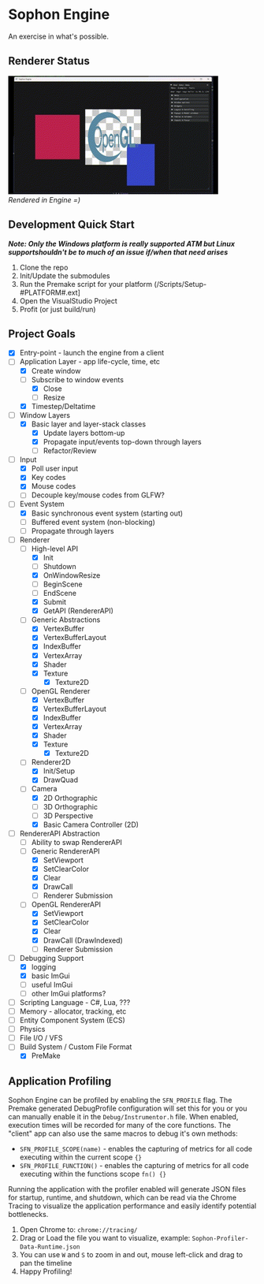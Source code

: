 # Sophon Engine

An exercise in what's possible.

## Renderer Status

![RendererScreenshot](./Docs/Img/Renderer.gif)  
*Rendered in Engine =)*

## Development Quick Start
***Note: Only the Windows platform is really supported ATM but Linux supportshouldn't be to much of an issue if/when that need arises***
1. Clone the repo
2. Init/Update the submodules
3. Run the Premake script for your platform (/Scripts/Setup-#PLATFORM#.ext]
4. Open the VisualStudio Project
5. Profit (or just build/run)

## Project Goals
- [x] Entry-point - launch the engine from a client
- [ ] Application Layer - app life-cycle, time, etc
	- [x] Create window
	- [ ] Subscribe to window events
		- [x] Close
		- [ ] Resize
  - [x] Timestep/Deltatime
- [ ] Window Layers
  - [x] Basic layer and layer-stack classes
	- [x] Update layers bottom-up
	- [x] Propagate input/events top-down through layers
	- [ ] Refactor/Review
- [ ] Input
  - [x] Poll user input
  - [x] Key codes
  - [x] Mouse codes
  - [ ] Decouple key/mouse codes from GLFW?
- [ ] Event System
	- [x] Basic synchronous event system (starting out)
	- [ ] Buffered event system (non-blocking)
	- [ ] Propagate through layers
- [ ] Renderer
  - [ ] High-level API
    - [x] Init
    - [ ] Shutdown
    - [x] OnWindowResize
    - [ ] BeginScene
    - [ ] EndScene
    - [x] Submit
    - [x] GetAPI (RendererAPI)
  - [ ] Generic Abstractions
    - [x] VertexBuffer
    - [x] VertexBufferLayout
    - [x] IndexBuffer
    - [x] VertexArray
    - [x] Shader
    - [x] Texture
      - [x] Texture2D
  - [ ] OpenGL Renderer
    - [x] VertexBuffer
    - [x] VertexBufferLayout
    - [x] IndexBuffer
    - [x] VertexArray
    - [x] Shader
    - [x] Texture
      - [x] Texture2D
  - [ ] Renderer2D
    - [x] Init/Setup
    - [x] DrawQuad
  - [ ] Camera
    - [x] 2D Orthographic
    - [ ] 3D Orthographic
    - [ ] 3D Perspective
    - [x] Basic Camera Controller (2D)
- [ ] RendererAPI Abstraction
  - [ ] Ability to swap RendererAPI
  - [ ] Generic RendererAPI
    - [x] SetViewport 
    - [x] SetClearColor
    - [x] Clear
    - [x] DrawCall
    - [ ] Renderer Submission
  - [ ] OpenGL RendererAPI
    - [x] SetViewport 
    - [x] SetClearColor
    - [x] Clear
    - [x] DrawCall (DrawIndexed)
    - [ ] Renderer Submission
- [ ] Debugging Support
	- [x] logging
	- [x] basic ImGui
	- [ ] useful ImGui
	- [ ] other ImGui platforms?
- [ ] Scripting Language - C#, Lua, ???
- [ ] Memory - allocator, tracking, etc
- [ ] Entity Component System (ECS)
- [ ] Physics
- [ ] File I/O / VFS
- [ ] Build System / Custom File Format
	- [x] PreMake

## Application Profiling
Sophon Engine can be profiled by enabling the `SFN_PROFILE` flag. The Premake generated DebugProfile configuration will set this for you or you can manually enable it in the `Debug/Instrumentor.h` file. When enabled, execution times will be recorded for many of the core functions. The "client" app can also use the same macros to debug it's own methods:
* `SFN_PROFILE_SCOPE(name)` - enables the capturing of metrics for all code executing within the current scope `{}`
* `SFN_PROFILE_FUNCTION()` - enables the capturing of metrics for all code executing within the functions scope `fn() {}`

Running the application with the profiler enabled will generate JSON files for startup, runtime, and shutdown, which can be read via the Chrome Tracing to visualize the application performance and easily identify potential bottlenecks.
1. Open Chrome to: `chrome://tracing/`
2. Drag or Load the file you want to visualize, example: `Sophon-Profiler-Data-Runtime.json`
3. You can use `W` and `S` to zoom in and out, mouse left-click and drag to pan the timeline
4. Happy Profiling!
